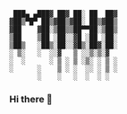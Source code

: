 ```
 ███▄ ▄███▓ ██▓ ██░ ██  ██▓
▓██▒▀█▀ ██▒▓██▒▓██░ ██▒▓██▒
▓██    ▓██░▒██▒▒██▀▀██░▒██▒
▒██    ▒██ ░██░░▓█ ░██ ░██░
▒██▒   ░██▒░██░░▓█▒░██▓░██░
░ ▒░   ░  ░░▓   ▒ ░░▒░▒░▓  
░  ░      ░ ▒ ░ ▒ ░▒░ ░ ▒ ░
░      ░    ▒ ░ ░  ░░ ░ ▒ ░
       ░    ░   ░  ░  ░ ░  
```

### Hi there 👋

<!--
**cvetmih/cvetmih** is a ✨ _special_ ✨ repository because its `README.md` (this file) appears on your GitHub profile.

Here are some ideas to get you started:

- 🔭 I’m currently working on ...
- 🌱 I’m currently learning ...
- 👯 I’m looking to collaborate on ...
- 🤔 I’m looking for help with ...
- 💬 Ask me about ...
- 📫 How to reach me: ...
- 😄 Pronouns: ...
- ⚡ Fun fact: ...
-->

